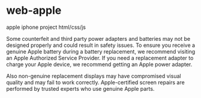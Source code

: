 # web-apple
apple iphone project html/css/js

Some counterfeit and third party power adapters and batteries may not be designed properly and could result in safety issues. To ensure you receive a genuine Apple battery during a battery replacement, we recommend visiting an Apple Authorized Service Provider. If you need a replacement adapter to charge your Apple device, we recommend getting an Apple power adapter.

Also non-genuine replacement displays may have compromised visual quality and may fail to work correctly. Apple-certified screen repairs are performed by trusted experts who use genuine Apple parts.
